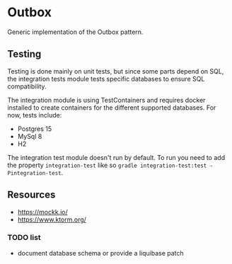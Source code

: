 # Outbox

Generic implementation of the Outbox pattern.

## Testing

Testing is done mainly on unit tests, but since some parts depend on SQL, the integration tests module tests
specific databases to ensure SQL compatibility.

The integration module is using TestContainers and requires docker installed to create containers for the different 
supported databases. For now, tests include:
- Postgres 15
- MySql 8
- H2

The integration test module doesn't run by default. To run you need to add the property `integration-test` like so
`gradle integration-test:test -Pintegration-test`.

## Resources

- https://mockk.io/
- https://www.ktorm.org/

### TODO list

- document database schema or provide a liquibase patch
